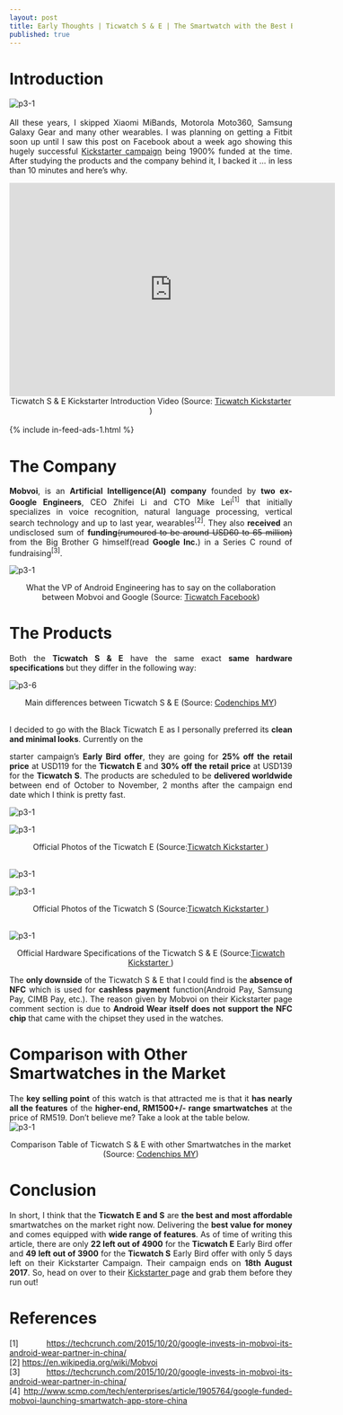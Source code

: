 ```yaml
---
layout: post
title: Early Thoughts | Ticwatch S & E | The Smartwatch with the Best Bang for Buck on the Market!
published: true
---
```


<style type="text/css">
 p {
  text-align: justify;
}

img {
    display: block;
    margin: auto;
}

iframe {
    display: block;
    margin: auto;
}
</style>

# Introduction
![p3-1](/images/p3-7.png) <br />
All these years, I skipped Xiaomi MiBands, Motorola Moto360, Samsung Galaxy Gear and many other wearables. I was planning on getting a Fitbit soon up until I saw this post on Facebook about a week ago showing this hugely successful <a href="http://kck.st/2veDGbl">Kickstarter campaign</a> being 1900% funded at the time. After studying the products and the company behind it, I backed it ... in less than 10 minutes and here’s why.

<iframe height="380" width="580" src="https://ksr-video.imgix.net/projects/2974380/video-797594-h264_high.mp4" frameborder="0"> </iframe>
<center>Ticwatch S & E Kickstarter Introduction Video (Source: <a href="http://kck.st/2veDGbl">Ticwatch Kickstarter </a>)</center>

<br />
{% include in-feed-ads-1.html %}

# The Company
**Mobvoi**, is an **ArtificiaI Intelligence(AI) company** founded by **two ex-Google Engineers**, CEO Zhifei Li and CTO Mike Lei<sup>[1]</sup> that initially specializes in voice recognition, natural language processing, vertical search technology and up to last year, wearables<sup>[2]</sup>. They also **received** an undisclosed sum of **funding**<s>(rumoured to be around USD60 to 65 million)</s> from the Big Brother G himself(read **Google Inc.**) in a Series C round of fundraising<sup>[3]</sup>. 

![p3-1](/images/p3-1.png)
<center>What the VP of Android Engineering has to say on the collaboration between Mobvoi and Google (Source: <a href="https://www.facebook.com/theTicwatch/photos/a.1703193626577310.1073741828.1691150421114964/1995048850725118/?type=3&theater">Ticwatch Facebook</a>)</center>

# The Products
Both the **Ticwatch S & E** have the same exact **same hardware specifications** but they differ in the following way:

![p3-6](/images/p3-6.png)
<center>Main differences between Ticwatch S & E (Source: <a href="https://codenchips.my">Codenchips MY</a>)</center>

<br />I decided to go with the Black Ticwatch E as I personally preferred its **clean and minimal looks**. Currently on the 

starter campaign’s **Early Bird offer**, they are going for **25% off the retail price** at USD119 for the **Ticwatch E** and **30% off the retail price** at USD139 for the **Ticwatch S**. The products are scheduled to be **delivered worldwide** between end of October to November, 2 months after the campaign end date which I think is pretty fast.

![p3-1](/images/p3-2a.png)

![p3-1](/images/p3-2b.png)
<center>Official Photos of the Ticwatch E (Source:<a href="http://kck.st/2veDGbl">Ticwatch Kickstarter </a>)</center><br />

![p3-1](/images/p3-3a.png)

![p3-1](/images/p3-3b.png)
<center>Official Photos of the Ticwatch S (Source:<a href="http://kck.st/2veDGbl">Ticwatch Kickstarter </a>)</center><br />

![p3-1](/images/p3-4.png)
<center>Official Hardware Specifications of the Ticwatch S & E (Source:<a href="http://kck.st/2veDGbl">Ticwatch Kickstarter </a>)</center>

The **only downside** of the Ticwatch S & E that I could find is the **absence of NFC** which is used for **cashless payment** function(Android Pay, Samsung Pay, CIMB Pay, etc.). The reason given by Mobvoi on their Kickstarter page comment section is due to **Android Wear itself does not support the NFC chip** that came with the chipset they used in the watches. 

# Comparison with Other Smartwatches in the Market
The **key selling point** of this watch is that attracted me is that it **has nearly all the features** of the **higher-end, RM1500+/- range smartwatches** at the price of RM519. Don’t believe me? Take a look at the table below.
![p3-1](/images/p3-5.png)
<center>Comparison Table of Ticwatch S & E with other Smartwatches in the market (Source: <a href="https://codenchips.my">Codenchips MY</a>)</center>

# Conclusion
In short, I think that the **Ticwatch E and S** are **the best and most affordable** smartwatches on the market right now. Delivering the **best value for money** and comes equipped with **wide range of features**. As of time of writing this article, there are only **22 left out of 4900** for the **Ticwatch E** Early Bird offer and **49 left out of 3900** for the **Ticwatch S** Early Bird offer with only 5 days left on their Kickstarter Campaign. Their campaign ends on **18th August 2017**. So, head on over to their <a href="http://kck.st/2veDGbl">Kickstarter </a> page and grab them before they run out!


# References
[1] https://techcrunch.com/2015/10/20/google-invests-in-mobvoi-its-android-wear-partner-in-china/ <br />
[2]  https://en.wikipedia.org/wiki/Mobvoi <br />
[3] https://techcrunch.com/2015/10/20/google-invests-in-mobvoi-its-android-wear-partner-in-china/ <br />
[4] http://www.scmp.com/tech/enterprises/article/1905764/google-funded-mobvoi-launching-smartwatch-app-store-china


